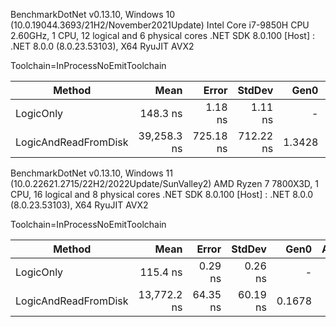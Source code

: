 BenchmarkDotNet v0.13.10, Windows 10 (10.0.19044.3693/21H2/November2021Update)
Intel Core i7-9850H CPU 2.60GHz, 1 CPU, 12 logical and 6 physical cores
.NET SDK 8.0.100
[Host] : .NET 8.0.0 (8.0.23.53103), X64 RyuJIT AVX2

Toolchain=InProcessNoEmitToolchain

| Method               | Mean        | Error     | StdDev    | Gen0   | Allocated |
|--------------------- |------------:|----------:|----------:|-------:|----------:|
| LogicOnly            |    148.3 ns |   1.18 ns |   1.11 ns |      - |         - |
| LogicAndReadFromDisk | 39,258.3 ns | 725.18 ns | 712.22 ns | 1.3428 |    8536 B |



BenchmarkDotNet v0.13.10, Windows 11 (10.0.22621.2715/22H2/2022Update/SunValley2)
AMD Ryzen 7 7800X3D, 1 CPU, 16 logical and 8 physical cores
.NET SDK 8.0.100
[Host] : .NET 8.0.0 (8.0.23.53103), X64 RyuJIT AVX2

Toolchain=InProcessNoEmitToolchain

| Method               | Mean        | Error    | StdDev   | Gen0   | Allocated |
|--------------------- |------------:|---------:|---------:|-------:|----------:|
| LogicOnly            |    115.4 ns |  0.29 ns |  0.26 ns |      - |         - |
| LogicAndReadFromDisk | 13,772.2 ns | 64.35 ns | 60.19 ns | 0.1678 |    8536 B |

